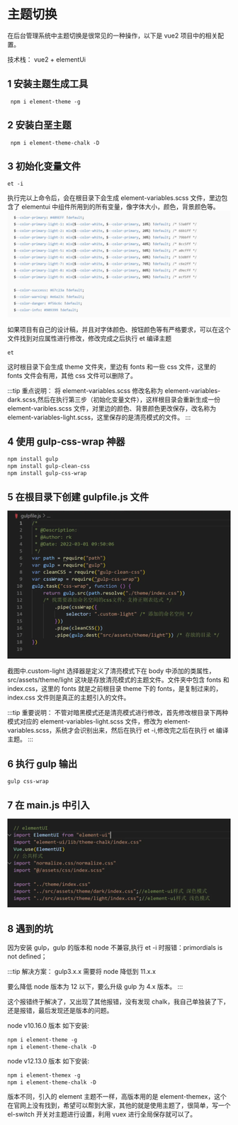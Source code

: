 <!--
 * @Author: rk
 * @Description:
 * @Date: 2024-03-01 14:15:52
 * @LastEditors: rk
 * @LastEditTime: 2024-03-26 14:09:54
-->

# 主题切换

在后台管理系统中主题切换是很常见的一种操作，以下是 vue2 项目中的相关配置。

技术栈： vue2 + elementUi

## 1 安装主题生成工具

```
 npm i element-theme -g
```

## 2 安装白垩主题

```
 npm i element-theme-chalk -D
```

## 3 初始化变量文件

```
et -i
```

执行完以上命令后，会在根目录下会生成 element-variables.scss 文件，里边包含了 elementui 中组件所用到的所有变量，像字体大小，颜色，背景颜色等。
<img src="../../../imgs/theme1.png" class="theme-image" />

如果项目有自己的设计稿，并且对字体颜色、按钮颜色等有严格要求，可以在这个文件找到对应属性进行修改，修改完成之后执行 et 编译主题

```
et
```

这时根目录下会生成 theme 文件夹，里边有 fonts 和一些 css 文件，这里的 fonts 文件会有用，其他 css 文件可以删除了。

:::tip 重点说明：
将 element-variables.scss 修改名称为 element-variables-dark.scss,然后在执行第三步（初始化变量文件），这样根目录会重新生成一份 element-varibles.scss 文件，对里边的颜色、背景颜色更改保存，改名称为 element-variables-light.scss，这里保存的是清亮模式的文件。
:::

## 4 使用 gulp-css-wrap 神器

```
npm install gulp
npm install gulp-clean-css
npm install gulp-css-wrap
```

## 5 在根目录下创建 gulpfile.js 文件

<img src="../../../imgs/theme2.png" class="theme-image set-bg" />

截图中.custom-light 选择器是定义了清亮模式下在 body 中添加的类属性，
src/assets/theme/light 这块是存放清亮模式的主题文件。文件夹中包含 fonts 和 index.css，这里的 fonts 就是之前根目录 theme 下的 fonts，是复制过来的，index.css 文件则是真正的主题引入的文件。

:::tip 重要说明：
不管对暗黑模式还是清亮模式进行修改，首先修改根目录下两种模式对应的 element-variables-light.scss 文件，修改为 element-variables.scss，系统才会识别出来，然后在执行 et -i,修改完之后在执行 et 编译主题。
:::

## 6 执行 gulp 输出

```
gulp css-wrap
```

## 7 在 main.js 中引入

<img src="../../../imgs/theme3.png" class="theme-image set-bg" />

## 8 遇到的坑

因为安装 gulp，gulp 的版本和 node 不兼容,执行 et -i 时报错：primordials is not defined；

:::tip 解决方案：
gulp3.x.x 需要将 node 降低到 11.x.x

要么降低 node 版本为 12 以下，要么升级 gulp 为 4.x 版本。
:::

这个报错终于解决了，又出现了其他报错，没有发现 chalk，我自己单独装了下，还是报错，最后发现还是版本的问题。

node v10.16.0 版本 如下安装:

```
npm i element-theme -g
npm i element-theme-chalk -D
```

node v12.13.0 版本 如下安装:

```
npm i element-themex -g
npm i element-theme-chalk -D
```

版本不同，引入的 element 主题不一样，高版本用的是 element-themex，这个在官网上没有找到，希望可以帮到大家，其他的就是使用主题了，很简单，写一个 el-switch 开关对主题进行设置，利用 vuex 进行全局保存就可以了。
